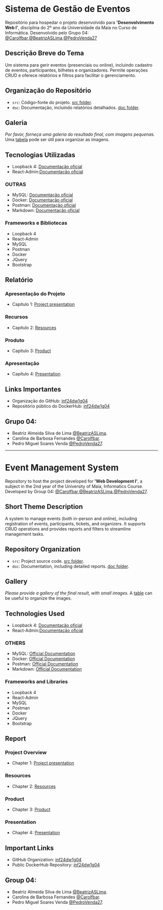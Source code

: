# Sistema de Gestão de Eventos
Repositório para hospedar o projeto desenvolvido para **'Desenvolvimento Web I'**, disciplina do 2º ano da Universidade da Maia no Curso de Informática. Desenvolvido pelo Grupo 04: [@Carolfbar](https://github.com/Carolfbar),[@BeatrizASLima](https://github.com/BeatrizASLima),[@PedroVenda27](https://github.com/PedroVenda27)

## Descrição Breve do Tema
Um sistema para gerir eventos (presenciais ou online), incluindo cadastro de eventos, participantes, bilhetes e organizadores. Permite operações CRUD e oferece relatórios e filtros para facilitar o gerenciamento.

## Organização do Repositório

 * `src`: Código-fonte do projeto. [src folder](src/).
 * `doc`: Documentação, incluindo relatórios detalhados. [doc folder](doc/).

## Galeria

_Por favor, forneça uma galeria do resultado final, com imagens pequenas._
Uma [tabela](https://www.markdownguide.org/extended-syntax/#tables) pode ser útil para organizar as imagens.

## Tecnologias Utilizadas

 * Loopback 4: [Documentação oficial](https://loopback.io/doc/en/lb4/)
 * React-Admin:[Documentação oficial](https://marmelab.com/react-admin/)

### OUTRAS

 * MySQL: [Documentação oficial](https://www.mysql.com/)
 * Docker: [Documentação oficial](https://www.docker.com/)
 * Postman: [Documentação oficial](https://www.postman.com/)
 * Markdown: [Documentação oficial](https://www.w3schools.io/file/markdown-introduction/)

### Frameworks e Bibliotecas
* Loopback 4
* React-Admin
* MySQL
* Postman
* Docker
* JQuery
* Bootstrap

## Relatório
### Apresentação do Projeto
* Capítulo 1: [Project presentation](doc/c1.md)
### Recursos
* Capítulo 2: [Resources](doc/c2.md)
### Produto
* Capítulo 3: [Product](doc/c3.md)
### Apresentação
* Capítulo 4: [Presentation](doc/c4.md)

## Links Importantes
* Organização do GitHub: [inf24dw1g04](https://github.com/inf24dw1gXX)
* Repositório público do DockerHub: [inf24dw1g04](https://hub.docker.com/)

## Grupo 04:  
* Beatriz Almeida Silva de Lima [@BeatrizASLima](https://github.com/BeatrizASLima).
* Carolina de Barbosa Fernandes [@Carolfbar](https://github.com/Carolfbar).
* Pedro Miguel Soares Venda [@PedroVenda27](https://github.com/PedroVenda27).

---

# Event Management System
Repository to host the project developed for **'Web Development I'**, a subject in the 2nd year of the University of Maia, Informatics Course. Developed by Group 04: [@Carolfbar](https://github.com/Carolfbar),[@BeatrizASLima](https://github.com/BeatrizASLima),[@PedroVenda27](https://github.com/PedroVenda27).

## Short Theme Description
A system to manage events (both in-person and online), including registration of events, participants, tickets, and organizers. It supports CRUD operations and provides reports and filters to streamline management tasks.

## Repository Organization

 * `src`: Project source code. [src folder](src/).
 * `doc`: Documentation, including detailed reports. [doc folder](doc/).

## Gallery

_Please provide a gallery of the final result, with small images._
A [table](https://www.markdownguide.org/extended-syntax/#tables) can be useful to organize the images.

## Technologies Used

 * Loopback 4: [Documentação oficial](https://loopback.io/doc/en/lb4/)
 * React-Admin:[Documentação oficial](https://marmelab.com/react-admin/)

### OTHERS

 * MySQL: [Official Documentation](https://www.mysql.com/)
 * Docker: [Official Documentation](https://www.docker.com/)
 * Postman: [Official Documentation](https://www.postman.com/)
 * Markdown: [Official Documentation](https://www.w3schools.io/file/markdown-introduction/)

### Frameworks and Libraries

* Loopback 4
* React-Admin
* MySQL
* Postman
* Docker
* JQuery
* Bootstrap
  
## Report
### Project Overview
* Chapter 1: [Project presentation](doc/c1.md)
### Resources
* Chapter 2: [Resources](doc/c2.md)
### Product
* Chapter 3: [Product](doc/c3.md)
### Presentation
* Chapter 4: [Presentation](doc/c4.md)

## Important Links
* GitHub Organization: [inf24dw1g04](https://github.com/inf24dw1gXX)
* Public DockerHub Repository: [inf24dw1g04](https://hub.docker.com/)

## Group 04:  
* Beatriz Almeida Silva de Lima [@BeatrizASLima](https://github.com/BeatrizASLima).
* Carolina de Barbosa Fernandes [@Carolfbar](https://github.com/Carolfbar).
* Pedro Miguel Soares Venda [@PedroVenda27](https://github.com/PedroVenda27).
